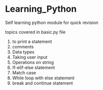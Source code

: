 # Learning_Python
Self learning python module for quick revision


topics covered in basic.py file 
1. to print a statement
2. comments
3. Data types
4. Taking user input
5. Operations on string
6. If-elif-else statement
7. Match case
8. While loop with else statement
9. break and continue statement